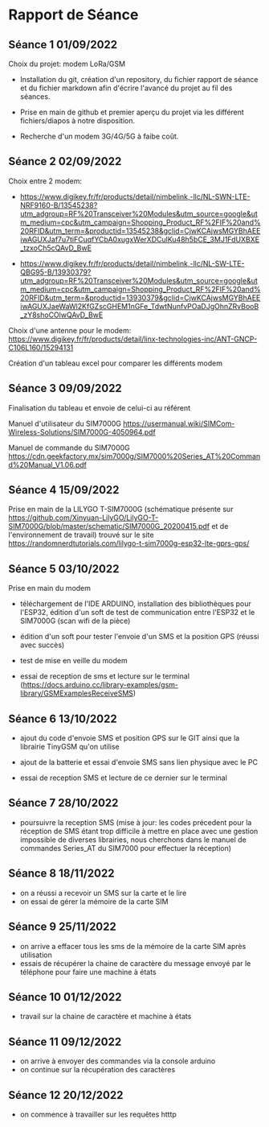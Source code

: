 Rapport de Séance
==
Séance 1 01/09/2022
-
Choix du projet: modem LoRa/GSM

* Installation du git, création d'un repository, du fichier rapport de séance et du fichier markdown afin d'écrire l'avancé du projet au fil des séances.

* Prise en main de github et premier aperçu du projet via les différent fichiers/diapos à notre disposition.

* Recherche d'un modem 3G/4G/5G à faibe coût. 

Séance 2 02/09/2022
-
Choix entre 2 modem:
* https://www.digikey.fr/fr/products/detail/nimbelink,-llc/NL-SWN-LTE-NRF9160-B/13545238?utm_adgroup=RF%20Transceiver%20Modules&utm_source=google&utm_medium=cpc&utm_campaign=Shopping_Product_RF%2FIF%20and%20RFID&utm_term=&productid=13545238&gclid=CjwKCAjwsMGYBhAEEiwAGUXJaf7u7tiFCuqfYCbA0xugxWerXDCulKu48h5bCE_3MJ1FdUXBXE_tzxoCh5cQAvD_BwE
 
* https://www.digikey.fr/fr/products/detail/nimbelink,-llc/NL-SW-LTE-QBG95-B/13930379?utm_adgroup=RF%20Transceiver%20Modules&utm_source=google&utm_medium=cpc&utm_campaign=Shopping_Product_RF%2FIF%20and%20RFID&utm_term=&productid=13930379&gclid=CjwKCAjwsMGYBhAEEiwAGUXJaeWaWl2KfGZscGHEM1nGFe_TdwtNunfvPOaDJgOhnZRvBooB_zY8shoCOlwQAvD_BwE

Choix d'une antenne pour le modem:
https://www.digikey.fr/fr/products/detail/linx-technologies-inc/ANT-GNCP-C106L160/15294131

Création d'un tableau excel pour comparer les différents modem

Séance 3 09/09/2022
-
Finalisation du tableau et envoie de celui-ci au référent

Manuel d'utilisateur du SIM7000G https://usermanual.wiki/SIMCom-Wireless-Solutions/SIM7000G-4050964.pdf

Manuel de commande du SIM7000G https://cdn.geekfactory.mx/sim7000g/SIM7000%20Series_AT%20Command%20Manual_V1.06.pdf

Séance 4 15/09/2022
-
Prise en main de la LILYGO T-SIM7000G (schématique présente sur https://github.com/Xinyuan-LilyGO/LilyGO-T-SIM7000G/blob/master/schematic/SIM7000G_20200415.pdf et de l'environnement de travail) trouvé sur le site https://randomnerdtutorials.com/lilygo-t-sim7000g-esp32-lte-gprs-gps/

Séance 5 03/10/2022
-
Prise en main du modem

* téléchargement de l'IDE ARDUINO, installation des bibliothèques pour l'ESP32, édition d'un soft de test de communication entre l'ESP32 et le SIM7000G (scan wifi de la pièce)

* édition d'un soft pour tester l'envoie d'un SMS et la position GPS (réussi avec succès)

* test de mise en veille du modem

* essai de reception de sms et lecture sur le terminal (https://docs.arduino.cc/library-examples/gsm-library/GSMExamplesReceiveSMS)

Séance 6 13/10/2022
-

* ajout du code d'envoie SMS et position GPS sur le GIT ainsi que la librairie TinyGSM qu'on utilise

* ajout de la batterie et essai d'envoie SMS sans lien physique avec le PC

* essai de reception SMS et lecture de ce dernier sur le terminal

Séance 7 28/10/2022
-

* poursuivre la reception SMS (mise à jour: les codes précedent pour la réception de SMS étant trop difficile à mettre en place avec une gestion impossible de diverses librairies, nous cherchons dans le manuel de commandes Series_AT du SIM7000 pour effectuer la réception)

Séance 8 18/11/2022
-

* on a réussi a recevoir un SMS sur la carte et le lire
* on essai de gérer la mémoire de la carte SIM

Séance 9 25/11/2022
-

* on arrive a effacer tous les sms de la mémoire de la carte SIM après utilisation
* essais de récupérer la chaine de caractère du message envoyé par le téléphone pour faire une machine à états

Séance 10 01/12/2022
-

* travail sur la chaine de caractère et machine à états

Séance 11 09/12/2022
-

* on arrive à envoyer des commandes via la console arduino
* on continue sur la récupération des caractères

Séance 12 20/12/2022
-

* on commence à travailler sur les requêtes htttp


